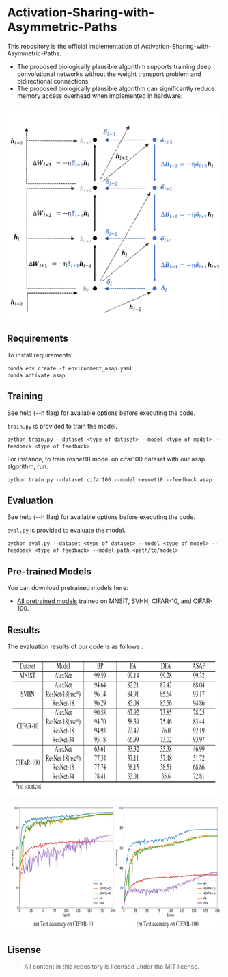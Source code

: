 # Activation-Sharing-with-Asymmetric-Paths

This repository is the official implementation of Activation-Sharing-with-Asymmetric-Paths. 

+ The proposed biologically plausible algorithm supports training deep convolutional networks without the weight transport problem and bidirectional connections.
+ The proposed biologically plausible algorithm can significantly reduce memory access overhead when implemented in hardware.

<p align="center"><img src="./Fig/ASAP.png"  width="500" height="500">

## Requirements

To install requirements:

```setup
conda env create -f environment_asap.yaml
conda activate asap
```

## Training

See help (--h flag) for available options before executing the code.

`train.py` is provided to train the model.
  
```train
python train.py --dataset <type of dataset> --model <type of model> --feedback <type of feedback> 
```

For instance, to train resnet18 model on cifar100 dataset with our asap algorithm, run:

```train_res18
python train.py --dataset cifar100 --model resnet18 --feedback asap
```

## Evaluation

See help (--h flag) for available options before executing the code.

`eval.py` is provided to evaluate the model.

```eval
python eval.py --dataset <type of dataset> --model <type of model> --feedback <type of feedback> --model_path <path/to/model>
```

## Pre-trained Models

You can download pretrained models here:

- [All pretrained models](https://drive.google.com/drive/folders/1FHxrt2tpNZURv8mMXFyO-q7lntAq-OX1?usp=sharing) trained on MNSIT, SVHN, CIFAR-10, and CIFAR-100. 
  

## Results

The evaluation results of our code is as follows :
  
<p align="center"><img src="./Fig/table of result.PNG"  width="750" height="325">
  
<p align="center"><img src="./Fig/graph of result.PNG"  width="750" height="300">

## Lisense

> All content in this repository is licensed under the MIT license. 
